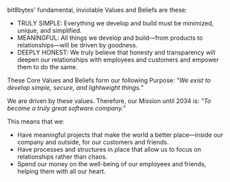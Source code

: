 bit8bytes' fundamental, inviolable Values and Beliefs are these:

- TRULY SIMPLE: Everything we develop and build must be minimized, unique, and simplified.
- MEANINGFUL: All things we develop and build—from products to relationships—will be driven by goodness.
- DEEPLY HONEST: We truly believe that honesty and transparency will deepen our relationships with employees and customers and empower them to do the same.

These Core Values and Beliefs form our following Purpose: _"We exist to develop simple, secure, and lightweight things."_

We are driven by these values. Therefore, our Mission until 2034 is: _"To become a truly great software company."_

This means that we:

- Have meaningful projects that make the world a better place—inside our company and outside, for our customers and friends.
- Have processes and structures in place that allow us to focus on relationships rather than chaos.
- Spend our money on the well-being of our employees and friends, helping them with all our heart.
